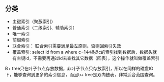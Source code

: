 
## 分类
- 主键索引（聚蔟索引）
- 普通索引（二级索引、辅助索引）
- 唯一索引
- 前缀索引
- 联合索引： 联合索引需要满足最左原则，否则回索引失效
- 覆盖索引: select id from a where c=1中根据c的索引找到数据后，数据头就有主键id，不需要再通过id去查找其它数据（回表），这个操作就叫做覆盖索引

B+ tree只在叶子节点存放数据，非叶子节点只存放索引，所以在同样的磁盘IO下，能够查询到更多的索引信息，而且b+ tree是双向链表，非常适合范围查询。



